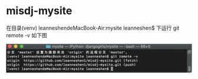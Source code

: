# misdj-mysite
在目录(venv) leanneshendeMacBook-Air:mysite leanneshen$ 下运行 git remote -v
如下图

![Step1](img/1_mysite.png)


